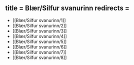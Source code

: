 title = Blær/Silfur svanurinn
redirects =
---

* [[Blær/Silfur svanurinn/1]]
* [[Blær/Silfur svanurinn/2]]
* [[Blær/Silfur svanurinn/3]]
* [[Blær/Silfur svanurinn/4]]
* [[Blær/Silfur svanurinn/5]]
* [[Blær/Silfur svanurinn/6]]
* [[Blær/Silfur svanurinn/7]]
* [[Blær/Silfur svanurinn/8]]